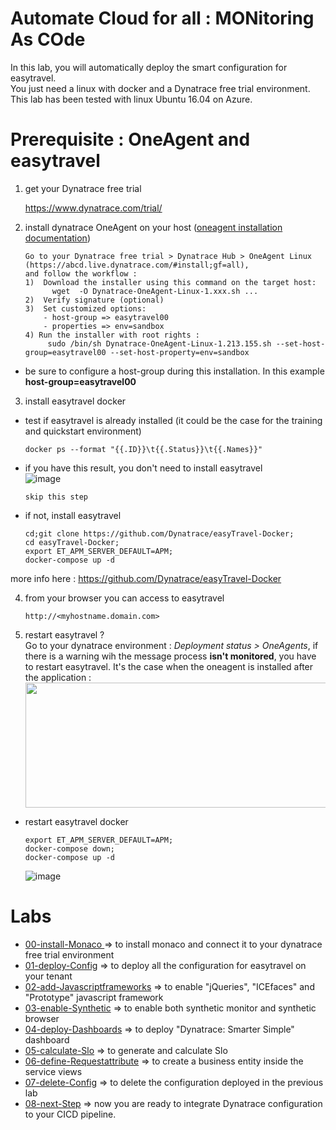 #  Automate Cloud for all : MONitoring As COde

In this lab, you will automatically deploy the smart configuration for easytravel.  
You just need a linux with docker and a Dynatrace free trial environment.  
This lab has been tested with linux Ubuntu 16.04 on Azure.  

# Prerequisite : OneAgent and easytravel

1) get your Dynatrace free trial  

      https://www.dynatrace.com/trial/    

2) install dynatrace OneAgent on your host 
([oneagent installation documentation](https://github.com/ace-dynatrace-lab/loadtesting-lab/blob/main/InstallEasytravel.md))    

       Go to your Dynatrace free trial > Dynatrace Hub > OneAgent Linux (https://abcd.live.dynatrace.com/#install;gf=all),
       and follow the workflow :
       1)  Download the installer using this command on the target host: 
             wget  -O Dynatrace-OneAgent-Linux-1.xxx.sh ...
       2)  Verify signature (optional)
       3)  Set customized options:
           - host-group => easytravel00 
           - properties => env=sandbox
       4) Run the installer with root rights : 
            sudo /bin/sh Dynatrace-OneAgent-Linux-1.213.155.sh --set-host-group=easytravel00 --set-host-property=env=sandbox

- be sure to configure a host-group during this installation. In this example **host-group=easytravel00**

3) install easytravel docker   
- test if easytravel is already installed (it could be the case for the training and quickstart environment)   

      docker ps --format "{{.ID}}\t{{.Status}}\t{{.Names}}"

- if you have this result, you don't need to install easytravel  
  ![image](https://user-images.githubusercontent.com/40337213/116451621-02f57e00-a85d-11eb-96a0-c1d0613185c7.png)
   
      skip this step
            
- if not, install easytravel 

      cd;git clone https://github.com/Dynatrace/easyTravel-Docker;
      cd easyTravel-Docker;
      export ET_APM_SERVER_DEFAULT=APM;
      docker-compose up -d

more info here : https://github.com/Dynatrace/easyTravel-Docker  
  
4) from your browser you can access to easytravel  

       http://<myhostname.domain.com>

5) restart easytravel ?  
Go to your dynatrace environment : *Deployment status > OneAgents*, if there is a warning wih the message process **isn't monitored**, you have to restart easytravel. It's the case when the oneagent is installed after the application :  
    <img src="https://user-images.githubusercontent.com/40337213/116455523-713c3f80-a861-11eb-8786-0858aa10512c.png" width="600" height="200">

- restart easytravel docker

      export ET_APM_SERVER_DEFAULT=APM;
      docker-compose down;
      docker-compose up -d
       
  ![image](https://user-images.githubusercontent.com/40337213/116609980-4c190100-a935-11eb-9fd0-d0739d13cb03.png)


# Labs 

- [00-install-Monaco ](https://github.com/ace-dynatrace-lab/ace-monitoring-as-code/tree/main/00-install-Monaco) => to install monaco and connect it to your dynatrace free trial environment   
- [01-deploy-Config](https://github.com/ace-dynatrace-lab/ace-monitoring-as-code/tree/main/01-deploy-Config) => to deploy all the configuration for easytravel on your tenant  
- [02-add-Javascriptframeworks](https://github.com/ace-dynatrace-lab/ace-monitoring-as-code/tree/main/02-add-Javascriptframeworks) => to enable "jQueries", "ICEfaces" and "Prototype" javascript framework  
- [03-enable-Synthetic](https://github.com/ace-dynatrace-lab/ace-monitoring-as-code/tree/main/03-enable-Synthetic) => to enable both synthetic monitor and synthetic browser  
- [04-deploy-Dashboards](https://github.com/ace-dynatrace-lab/ace-monitoring-as-code/tree/main/04-import-Dashboards) => to deploy "Dynatrace: Smarter Simple" dashboard  
- [05-calculate-Slo](https://github.com/ace-dynatrace-lab/ace-monitoring-as-code/tree/main/05-calculate-Slo) => to generate and calculate Slo  
- [06-define-Requestattribute](https://github.com/ace-dynatrace-lab/ace-monitoring-as-code/tree/main/06-define-Requestattribute) => to create a business entity inside the service views
- [07-delete-Config](https://github.com/ace-dynatrace-lab/ace-monitoring-as-code/tree/main/07-delete-Config) => to delete the configuration deployed in the previous lab    
- [08-next-Step](https://github.com/ace-dynatrace-lab/ace-monitoring-as-code/tree/main/08-next-Step) => now you are ready to integrate Dynatrace configuration to your CICD pipeline.
